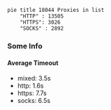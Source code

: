 
```mermaid
pie title 18044 Proxies in list
    "HTTP" : 13505
    "HTTPS": 3026
    "SOCKS" : 2892
```

### Some Info
#### Average Timeout

- mixed: 3.5s
- http: 1.6s
- https: 7.7s
- socks: 6.5s